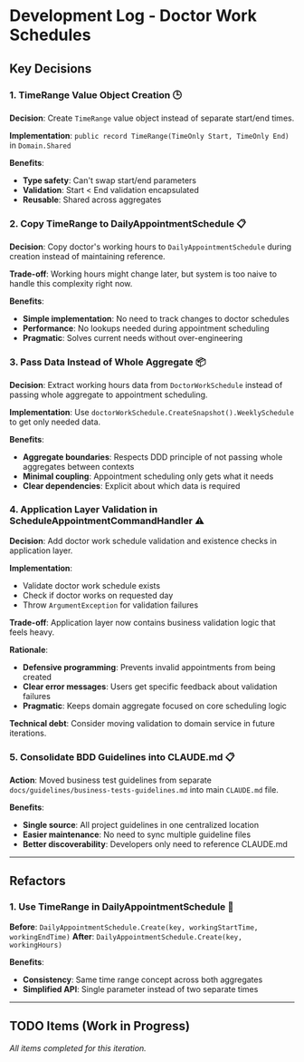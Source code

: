 # Development Log - Doctor Work Schedules

## Key Decisions

### 1. TimeRange Value Object Creation 🕒
**Decision**: Create `TimeRange` value object instead of separate start/end times.

**Implementation**: `public record TimeRange(TimeOnly Start, TimeOnly End)` in `Domain.Shared`

**Benefits**:
- **Type safety**: Can't swap start/end parameters
- **Validation**: Start < End validation encapsulated
- **Reusable**: Shared across aggregates

### 2. Copy TimeRange to DailyAppointmentSchedule 📋
**Decision**: Copy doctor's working hours to `DailyAppointmentSchedule` during creation instead of maintaining reference.

**Trade-off**: Working hours might change later, but system is too naive to handle this complexity right now.

**Benefits**:
- **Simple implementation**: No need to track changes to doctor schedules
- **Performance**: No lookups needed during appointment scheduling
- **Pragmatic**: Solves current needs without over-engineering

### 3. Pass Data Instead of Whole Aggregate 📦
**Decision**: Extract working hours data from `DoctorWorkSchedule` instead of passing whole aggregate to appointment scheduling.

**Implementation**: Use `doctorWorkSchedule.CreateSnapshot().WeeklySchedule` to get only needed data.

**Benefits**:
- **Aggregate boundaries**: Respects DDD principle of not passing whole aggregates between contexts
- **Minimal coupling**: Appointment scheduling only gets what it needs
- **Clear dependencies**: Explicit about which data is required

### 4. Application Layer Validation in ScheduleAppointmentCommandHandler ⚠️
**Decision**: Add doctor work schedule validation and existence checks in application layer.

**Implementation**:
- Validate doctor work schedule exists
- Check if doctor works on requested day
- Throw `ArgumentException` for validation failures

**Trade-off**: Application layer now contains business validation logic that feels heavy.

**Rationale**:
- **Defensive programming**: Prevents invalid appointments from being created
- **Clear error messages**: Users get specific feedback about validation failures
- **Pragmatic**: Keeps domain aggregate focused on core scheduling logic

**Technical debt**: Consider moving validation to domain service in future iterations.

### 5. Consolidate BDD Guidelines into CLAUDE.md 📋
**Action**: Moved business test guidelines from separate `docs/guidelines/business-tests-guidelines.md` into main `CLAUDE.md` file.

**Benefits**:
- **Single source**: All project guidelines in one centralized location
- **Easier maintenance**: No need to sync multiple guideline files
- **Better discoverability**: Developers only need to reference CLAUDE.md

---

## Refactors

### 1. Use TimeRange in DailyAppointmentSchedule 🔄
**Before**: `DailyAppointmentSchedule.Create(key, workingStartTime, workingEndTime)`
**After**: `DailyAppointmentSchedule.Create(key, workingHours)`

**Benefits**:
- **Consistency**: Same time range concept across both aggregates
- **Simplified API**: Single parameter instead of two separate times

---

## TODO Items (Work in Progress)

_All items completed for this iteration._